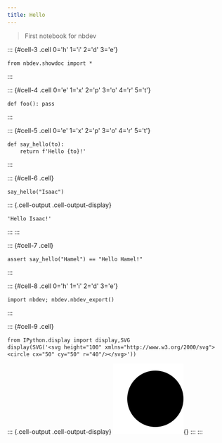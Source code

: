 ```yaml
---
title: Hello
---
```





> First notebook for nbdev



::: {#cell-3 .cell 0='h' 1='i' 2='d' 3='e'}
``` {.python .cell-code}
from nbdev.showdoc import *
```
:::


::: {#cell-4 .cell 0='e' 1='x' 2='p' 3='o' 4='r' 5='t'}
``` {.python .cell-code}
def foo(): pass
```
:::


::: {#cell-5 .cell 0='e' 1='x' 2='p' 3='o' 4='r' 5='t'}
``` {.python .cell-code}
def say_hello(to):
    return f'Hello {to}!'
```
:::


::: {#cell-6 .cell}
``` {.python .cell-code}
say_hello("Isaac")
```

::: {.cell-output .cell-output-display}
```
'Hello Isaac!'
```
:::
:::


::: {#cell-7 .cell}
``` {.python .cell-code}
assert say_hello("Hamel") == "Hello Hamel!"
```
:::


::: {#cell-8 .cell 0='h' 1='i' 2='d' 3='e'}
``` {.python .cell-code}
import nbdev; nbdev.nbdev_export()
```
:::


::: {#cell-9 .cell}
``` {.python .cell-code}
from IPython.display import display,SVG
display(SVG('<svg height="100" xmlns="http://www.w3.org/2000/svg"><circle cx="50" cy="50" r="40"/></svg>'))
```

::: {.cell-output .cell-output-display}
![](00_core_files/figure-html/cell-9-output-1.svg){}
:::
:::



